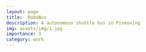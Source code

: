 ```yaml
---
layout: page
title:  RoboBus 
description: A autonomous shuttle bus in Pixmoving
img: assets/img/1.jpg
importance: 3
category: work
---
```

